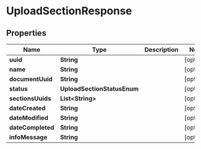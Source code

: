 

# UploadSectionResponse


## Properties

Name | Type | Description | Notes
------------ | ------------- | ------------- | -------------
**uuid** | **String** |  |  [optional]
**name** | **String** |  |  [optional]
**documentUuid** | **String** |  |  [optional]
**status** | **UploadSectionStatusEnum** |  |  [optional]
**sectionsUuids** | **List&lt;String&gt;** |  |  [optional]
**dateCreated** | **String** |  |  [optional]
**dateModified** | **String** |  |  [optional]
**dateCompleted** | **String** |  |  [optional]
**infoMessage** | **String** |  |  [optional]



